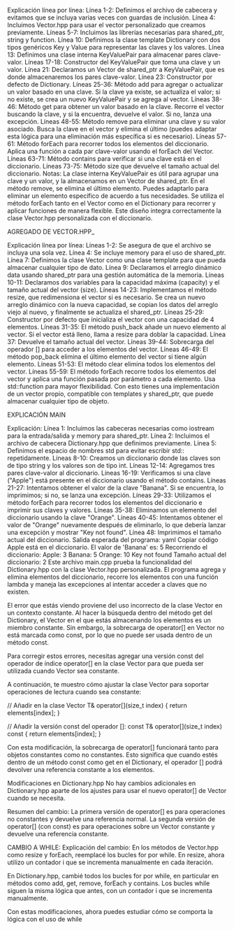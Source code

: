 Explicación línea por línea:
Línea 1-2: Definimos el archivo de cabecera y evitamos que se incluya varias veces con guardas de inclusión.
Línea 4: Incluimos Vector.hpp para usar el vector personalizado que creamos previamente.
Líneas 5-7: Incluimos las librerías necesarias para shared_ptr, string y function.
Línea 10: Definimos la clase template Dictionary con dos tipos genéricos Key y Value para representar las claves y los valores.
Línea 13: Definimos una clase interna KeyValuePair para almacenar pares clave-valor.
Líneas 17-18: Constructor del KeyValuePair que toma una clave y un valor.
Línea 21: Declaramos un Vector de shared_ptr a KeyValuePair, que es donde almacenaremos los pares clave-valor.
Línea 23: Constructor por defecto de Dictionary.
Líneas 25-36: Método add para agregar o actualizar un valor basado en una clave. Si la clave ya existe, se actualiza el valor; si no existe, se crea un nuevo KeyValuePair y se agrega al vector.
Líneas 38-46: Método get para obtener un valor basado en la clave. Recorre el vector buscando la clave, y si la encuentra, devuelve el valor. Si no, lanza una excepción.
Líneas 48-55: Método remove para eliminar una clave y su valor asociado. Busca la clave en el vector y elimina el último (puedes adaptar esta lógica para una eliminación más específica si es necesario).
Líneas 57-61: Método forEach para recorrer todos los elementos del diccionario. Aplica una función a cada par clave-valor usando el forEach del Vector.
Líneas 63-71: Método contains para verificar si una clave está en el diccionario.
Líneas 73-75: Método size que devuelve el tamaño actual del diccionario.
Notas:
La clase interna KeyValuePair es útil para agrupar una clave y un valor, y la almacenamos en un Vector de shared_ptr.
En el método remove, se elimina el último elemento. Puedes adaptarlo para eliminar un elemento específico de acuerdo a tus necesidades.
Se utiliza el método forEach tanto en el Vector como en el Dictionary para recorrer y aplicar funciones de manera flexible.
Este diseño integra correctamente la clase Vector.hpp personalizada con el diccionario.


AGREGADO DE VECTOR.HPP_

Explicación línea por línea:
Líneas 1-2: Se asegura de que el archivo se incluya una sola vez.
Línea 4: Se incluye memory para el uso de shared_ptr.
Línea 7: Definimos la clase Vector como una clase template para que pueda almacenar cualquier tipo de dato.
Línea 9: Declaramos el arreglo dinámico data usando shared_ptr para una gestión automática de la memoria.
Líneas 10-11: Declaramos dos variables para la capacidad máxima (capacity) y el tamaño actual del vector (size).
Líneas 14-23: Implementamos el método resize, que redimensiona el vector si es necesario. Se crea un nuevo arreglo dinámico con la nueva capacidad, se copian los datos del arreglo viejo al nuevo, y finalmente se actualiza el shared_ptr.
Líneas 25-29: Constructor por defecto que inicializa el vector con una capacidad de 4 elementos.
Líneas 31-35: El método push_back añade un nuevo elemento al vector. Si el vector está lleno, llama a resize para doblar la capacidad.
Línea 37: Devuelve el tamaño actual del vector.
Líneas 39-44: Sobrecarga del operador [] para acceder a los elementos del vector.
Líneas 46-49: El método pop_back elimina el último elemento del vector si tiene algún elemento.
Líneas 51-53: El método clear elimina todos los elementos del vector.
Líneas 55-59: El método forEach recorre todos los elementos del vector y aplica una función pasada por parámetro a cada elemento. Usa std::function para mayor flexibilidad.
Con esto tienes una implementación de un vector propio, compatible con templates y shared_ptr, que puede almacenar cualquier tipo de objeto. 


EXPLICACIÓN MAIN

Explicación:
Línea 1: Incluimos las cabeceras necesarias como iostream para la entrada/salida y memory para shared_ptr.
Línea 2: Incluimos el archivo de cabecera Dictionary.hpp que definimos previamente.
Línea 5: Definimos el espacio de nombres std para evitar escribir std:: repetidamente.
Líneas 8-10: Creamos un diccionario donde las claves son de tipo string y los valores son de tipo int.
Líneas 12-14: Agregamos tres pares clave-valor al diccionario.
Líneas 16-19: Verificamos si una clave ("Apple") está presente en el diccionario usando el método contains.
Líneas 21-27: Intentamos obtener el valor de la clave "Banana". Si se encuentra, lo imprimimos; si no, se lanza una excepción.
Líneas 29-33: Utilizamos el método forEach para recorrer todos los elementos del diccionario e imprimir sus claves y valores.
Líneas 35-38: Eliminamos un elemento del diccionario usando la clave "Orange".
Líneas 40-45: Intentamos obtener el valor de "Orange" nuevamente después de eliminarlo, lo que debería lanzar una excepción y mostrar "Key not found".
Línea 48: Imprimimos el tamaño actual del diccionario.
Salida esperada del programa:
yaml
Copiar código
Apple está en el diccionario.
El valor de 'Banana' es: 5
Recorriendo el diccionario:
Apple: 3
Banana: 5
Orange: 10
Key not found
Tamaño actual del diccionario: 2
Este archivo main.cpp prueba la funcionalidad del Dictionary.hpp con la clase Vector.hpp personalizada. El programa agrega y elimina elementos del diccionario, recorre los elementos con una función lambda y maneja las excepciones al intentar acceder a claves que no existen. 


El error que estás viendo proviene del uso incorrecto de la clase Vector en un contexto constante. Al hacer la búsqueda dentro del método get del Dictionary, el Vector en el que estás almacenando los elementos es un miembro constante. Sin embargo, la sobrecarga de operator[] en Vector no está marcada como const, por lo que no puede ser usada dentro de un método const.

Para corregir estos errores, necesitas agregar una versión const del operador de índice operator[] en la clase Vector para que pueda ser utilizada cuando Vector sea constante.

A continuación, te muestro cómo ajustar la clase Vector para soportar operaciones de lectura cuando sea constante:


// Añadir en la clase Vector
T& operator[](size_t index) {
    return elements[index];
}

// Añadir la versión const del operador []:
const T& operator[](size_t index) const {
    return elements[index];
}



Con esta modificación, la sobrecarga de operator[] funcionará tanto para objetos constantes como no constantes. Esto significa que cuando estés dentro de un método const como get en el Dictionary, el operador [] podrá devolver una referencia constante a los elementos.

Modificaciones en Dictionary.hpp
No hay cambios adicionales en Dictionary.hpp aparte de los ajustes para usar el nuevo operator[] de Vector cuando se necesita.

Resumen del cambio:
La primera versión de operator[] es para operaciones no constantes y devuelve una referencia normal.
La segunda versión de operator[] (con const) es para operaciones sobre un Vector constante y devuelve una referencia constante.


CAMBIO A WHILE:
Explicación del cambio:
En los métodos de Vector.hpp como resize y forEach, reemplacé los bucles for por while. En resize, ahora utilizo un contador i que se incrementa manualmente en cada iteración.

En Dictionary.hpp, cambié todos los bucles for por while, en particular en métodos como add, get, remove, forEach y contains. Los bucles while siguen la misma lógica que antes, con un contador i que se incrementa manualmente.

Con estas modificaciones, ahora puedes estudiar cómo se comporta la lógica con el uso de while
